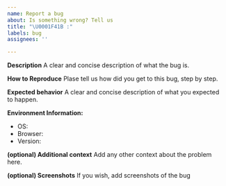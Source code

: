 ```yaml
---
name: Report a bug
about: Is something wrong? Tell us
title: "\U0001F41B :"
labels: bug
assignees: ''

---
```


**Description**
A clear and concise description of what the bug is.

**How to Reproduce**
Plase tell us how did you get to this bug, step by step.

**Expected behavior**
A clear and concise description of what you expected to happen.

**Environment Information:**
 - OS:
 - Browser:
 - Version:

**(optional) Additional context**
Add any other context about the problem here.

**(optional) Screenshots**
If you wish, add screenshots of the bug
